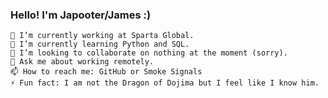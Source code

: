 ### Hello! I'm Japooter/James :)

    🔭 I’m currently working at Sparta Global.
    🌱 I’m currently learning Python and SQL.
    👯 I’m looking to collaborate on nothing at the moment (sorry).
    💬 Ask me about working remotely.
    📫 How to reach me: GitHub or Smoke Signals
    ⚡ Fun fact: I am not the Dragon of Dojima but I feel like I know him.


<!--
**Japooter/Japooter** is a ✨ _special_ ✨ repository because its `README.md` (this file) appears on your GitHub profile.

Here are some ideas to get you started:

- 🔭 I’m currently working on ...
- 🌱 I’m currently learning ...
- 👯 I’m looking to collaborate on ...
- 🤔 I’m looking for help with ...
- 💬 Ask me about ...
- 📫 How to reach me: ...
- 😄 Pronouns: ...
- ⚡ Fun fact: ...
-->
